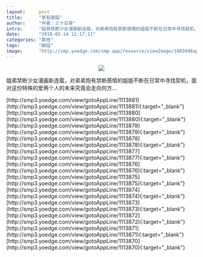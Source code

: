 ```yaml
---
layout:     post
title:      "家有甜姐"
author:     "作者：三十日幸"
intro:      "姐弟禁断少女漫画新连载，对弟弟抱有禁断感情的姐姐不断在日常中寻找契机，面对这份特殊的爱两个人的未来究竟会走向何方..."
date:       "2018-02-14 12:17:11"
categories: "其他"
tags:       "甜姐"
image:      "http://smp.yoedge.com/smp-app/resource/viewImage/1003946appline.png"
---
```

<div style="text-align: center">
<p><img src="http://smp.yoedge.com/smp-app/resource/viewImage/1003946appline.png"/></p>
</div>
<p class="post-meta">
<span>姐弟禁断少女漫画新连载，对弟弟抱有禁断感情的姐姐不断在日常中寻找契机，面对这份特殊的爱两个人的未来究竟会走向何方...</span>
</p>
[http://smp3.yoedge.com/view/gotoAppLine/1113881](http://smp3.yoedge.com/view/gotoAppLine/1113881){:target="_blank"}
[http://smp3.yoedge.com/view/gotoAppLine/1113880](http://smp3.yoedge.com/view/gotoAppLine/1113880){:target="_blank"}
[http://smp3.yoedge.com/view/gotoAppLine/1113879](http://smp3.yoedge.com/view/gotoAppLine/1113879){:target="_blank"}
[http://smp3.yoedge.com/view/gotoAppLine/1113878](http://smp3.yoedge.com/view/gotoAppLine/1113878){:target="_blank"}
[http://smp3.yoedge.com/view/gotoAppLine/1113877](http://smp3.yoedge.com/view/gotoAppLine/1113877){:target="_blank"}
[http://smp3.yoedge.com/view/gotoAppLine/1113876](http://smp3.yoedge.com/view/gotoAppLine/1113876){:target="_blank"}
[http://smp3.yoedge.com/view/gotoAppLine/1113875](http://smp3.yoedge.com/view/gotoAppLine/1113875){:target="_blank"}
[http://smp3.yoedge.com/view/gotoAppLine/1113874](http://smp3.yoedge.com/view/gotoAppLine/1113874){:target="_blank"}
[http://smp3.yoedge.com/view/gotoAppLine/1113873](http://smp3.yoedge.com/view/gotoAppLine/1113873){:target="_blank"}
[http://smp3.yoedge.com/view/gotoAppLine/1113872](http://smp3.yoedge.com/view/gotoAppLine/1113872){:target="_blank"}
[http://smp3.yoedge.com/view/gotoAppLine/1113871](http://smp3.yoedge.com/view/gotoAppLine/1113871){:target="_blank"}
[http://smp3.yoedge.com/view/gotoAppLine/1113870](http://smp3.yoedge.com/view/gotoAppLine/1113870){:target="_blank"}


